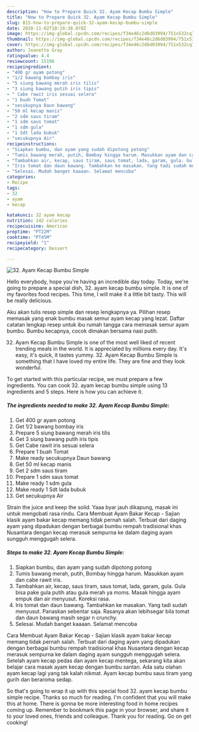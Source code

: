 ```yaml
---
description: "How to Prepare Quick 32. Ayam Kecap Bumbu Simple"
title: "How to Prepare Quick 32. Ayam Kecap Bumbu Simple"
slug: 815-how-to-prepare-quick-32-ayam-kecap-bumbu-simple
date: 2020-11-02T10:19:38.078Z
image: https://img-global.cpcdn.com/recipes/f34e46c2d6d03994/751x532cq70/32-ayam-kecap-bumbu-simple-foto-resep-utama.jpg
thumbnail: https://img-global.cpcdn.com/recipes/f34e46c2d6d03994/751x532cq70/32-ayam-kecap-bumbu-simple-foto-resep-utama.jpg
cover: https://img-global.cpcdn.com/recipes/f34e46c2d6d03994/751x532cq70/32-ayam-kecap-bumbu-simple-foto-resep-utama.jpg
author: Jeanette Gray
ratingvalue: 4.4
reviewcount: 15196
recipeingredient:
- "400 gr ayam potong"
- "1/2 bawang bombay iris"
- "5 siung bawang merah iris tilis"
- "3 siung bawang putih iris tipis"
- " Cabe rawit iris sesuai selera"
- "1 buah Tomat"
- "secukupnya Daun bawang"
- "50 ml kecap manis"
- "2 sdm saus tiram"
- "1 sdm saus tomat"
- "1 sdm gula"
- "1 Sdt lada bubuk"
- "secukupnya Air"
recipeinstructions:
- "Siapkan bumbu, dan ayam yang sudah dipotong potong"
- "Tumis bawang merah, putih, Bombay hingga harum. Masukkan ayam dan cabe rawit iris."
- "Tambahkan air, kecap, saus tiram, saus tomat, lada, garam, gula. Gula bisa pake gula putih atau gula merah ya moms. Masak hingga ayam empuk dan air menyusut. Koreksi rasa."
- "Iris tomat dan daun bawang. Tambahkan ke masakan. Yang tadi sudah menyusut. Panaskan sebentar saja. Rasanya akan lebihsegar bila tomat dan daun bawang masih segar n crunchy."
- "Selesai. Mudah banget kaaaan. Selamat mencoba"
categories:
- Recipe
tags:
- 32
- ayam
- kecap

katakunci: 32 ayam kecap 
nutrition: 142 calories
recipecuisine: American
preptime: "PT22M"
cooktime: "PT45M"
recipeyield: "1"
recipecategory: Dessert

---
```



![32. Ayam Kecap Bumbu Simple](https://img-global.cpcdn.com/recipes/f34e46c2d6d03994/751x532cq70/32-ayam-kecap-bumbu-simple-foto-resep-utama.jpg)

Hello everybody, hope you're having an incredible day today. Today, we're going to prepare a special dish, 32. ayam kecap bumbu simple. It is one of my favorites food recipes. This time, I will make it a little bit tasty. This will be really delicious.

Aku akan tulis resep simple dan resep lengkapnya ya. Pilihan resep memasak yang enak bumbu masak semur ayam kecap yang lezat. Daftar catatan lengkap resep untuk ibu rumah tangga cara memasak semur ayam bumbu. Bumbu kecapnya, cocok dimakan bersama nasi putih.

32. Ayam Kecap Bumbu Simple is one of the most well liked of recent trending meals in the world. It is appreciated by millions every day. It's easy, it's quick, it tastes yummy. 32. Ayam Kecap Bumbu Simple is something that I have loved my entire life. They are fine and they look wonderful.


To get started with this particular recipe, we must prepare a few ingredients. You can cook 32. ayam kecap bumbu simple using 13 ingredients and 5 steps. Here is how you can achieve it.

<!--inarticleads1-->

##### The ingredients needed to make 32. Ayam Kecap Bumbu Simple:

1. Get 400 gr ayam potong
1. Get 1/2 bawang bombay iris
1. Prepare 5 siung bawang merah iris tilis
1. Get 3 siung bawang putih iris tipis
1. Get  Cabe rawit iris sesuai selera
1. Prepare 1 buah Tomat
1. Make ready secukupnya Daun bawang
1. Get 50 ml kecap manis
1. Get 2 sdm saus tiram
1. Prepare 1 sdm saus tomat
1. Make ready 1 sdm gula
1. Make ready 1 Sdt lada bubuk
1. Get secukupnya Air


Strain the juice and keep the solid. Yaaa byar jauh dikapung, masak ini untuk mengobati rasa rindu. Cara Membuat Ayam Bakar Kecap - Sajian klasik ayam bakar kecap memang tidak pernah salah. Terbuat dari daging ayam yang dipadukan dengan berbagai bumbu rempah tradisional khas Nusantara dengan kecap merasuk sempurna ke dalam daging ayam sungguh menggugah selera. 

<!--inarticleads2-->

##### Steps to make 32. Ayam Kecap Bumbu Simple:

1. Siapkan bumbu, dan ayam yang sudah dipotong potong
1. Tumis bawang merah, putih, Bombay hingga harum. Masukkan ayam dan cabe rawit iris.
1. Tambahkan air, kecap, saus tiram, saus tomat, lada, garam, gula. Gula bisa pake gula putih atau gula merah ya moms. Masak hingga ayam empuk dan air menyusut. Koreksi rasa.
1. Iris tomat dan daun bawang. Tambahkan ke masakan. Yang tadi sudah menyusut. Panaskan sebentar saja. Rasanya akan lebihsegar bila tomat dan daun bawang masih segar n crunchy.
1. Selesai. Mudah banget kaaaan. Selamat mencoba


Cara Membuat Ayam Bakar Kecap - Sajian klasik ayam bakar kecap memang tidak pernah salah. Terbuat dari daging ayam yang dipadukan dengan berbagai bumbu rempah tradisional khas Nusantara dengan kecap merasuk sempurna ke dalam daging ayam sungguh menggugah selera. Setelah ayam kecap pedas dan ayam kecap mentega, sekarang kita akan belajar cara masak ayam kecap dengan bumbu santan. Ada satu olahan ayam kecap lagi yang tak kalah nikmat. Ayam kecap bumbu saus tiram yang gurih dan beraroma sedap. 

So that's going to wrap it up with this special food 32. ayam kecap bumbu simple recipe. Thanks so much for reading. I'm confident that you will make this at home. There is gonna be more interesting food in home recipes coming up. Remember to bookmark this page in your browser, and share it to your loved ones, friends and colleague. Thank you for reading. Go on get cooking!
